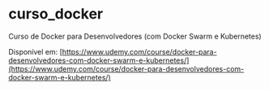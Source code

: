 # curso_docker
Curso de Docker para Desenvolvedores (com Docker Swarm e Kubernetes)


Disponível em: [https://www.udemy.com/course/docker-para-desenvolvedores-com-docker-swarm-e-kubernetes/](https://www.udemy.com/course/docker-para-desenvolvedores-com-docker-swarm-e-kubernetes/)
